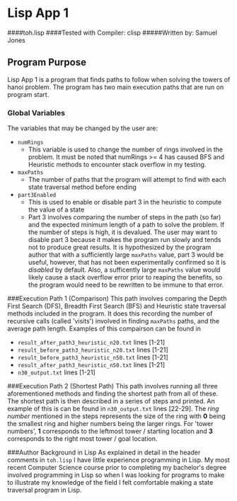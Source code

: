 # Lisp App 1
####toh.lisp
####Tested with Compiler: clisp
#####Written by: Samuel Jones
####

## Program Purpose
Lisp App 1 is a program that finds paths to follow when solving the towers of
hanoi problem. The program has two main execution paths that are run on program
start.
### Global Variables
The variables that may be changed by the user are:
- `numRings`
  - This variable is used to change the number of rings involved in the problem.
  It must be noted that numRings >= 4 has caused BFS and Heuristic methods to encounter stack overflow in my testing.
- `maxPaths`
  - The number of paths that the program will attempt to find with each state traversal method
  before ending
- `part3Enabled`
  - This is used to enable or disable part 3 in the heuristic to compute the value of a state
  - Part 3 involves comparing the number of steps in the path (so far) and the expected
  minimum length of a path to solve the problem. If the number of steps is high, it is devalued.
  The user may want to disable part 3 because it makes the program run slowly and tends not to produce great results.
  It is hypothesized by the program author that with a sufficiently large `maxPaths` value, part 3 would be
  useful, however, that has not been experimentally confirmed so it is *disabled* by default. Also, a sufficently large
  `maxPaths` value would likely cause a stack overflow error prior to reaping the benefits, so the program would need to
  be rewritten to be immune to that error.

###Execution Path 1 (Comparison)
This path involves comparing the Depth First Search (DFS), Breadth First Search (BFS) and 
Heuristic state traversal methods included in the program. It does this recording the number of
recursive calls (called 'visits') involved in finding `maxPaths` paths, and the average path length.
Examples of this compairson can be found in
- `result_after_path3_heuristic_n20.txt` lines [1-21]
- `result_before_path3_heuristic_n20.txt` lines [1-21]
- `result_before_path3_heuristic_n50.txt` lines [1-21]
- `result_after_path3_heuristic_n50.txt` lines [1-21]
- `n30_output.txt` lines [1-21]

###Execution Path 2 (Shortest Path)
This path involves running all three aforementioned methods and finding the shortest path from all of these.
The shortest path is then described in a series of steps and printed. An example of this is can be found in
`n30_output.txt` lines [22-29]. The _ring number_ mentioned in the steps represents the size of the ring with **0** being
the smallest ring and higher numbers being the larger rings. For 'tower numbers', **1** corresponds to the leftmost tower /
starting location and **3** corresponds to the right most tower / goal location.

###Author Background in Lisp
As explained in detail in the header comments in `toh.lisp` I  have little experience programming in Lisp. My most recent
Computer Science course prior to completing my bachelor's degree involved programming in Lisp so when I was
looking for programs to make to illustrate my knowledge of the field I felt comfortable making a state traversal program
in Lisp.